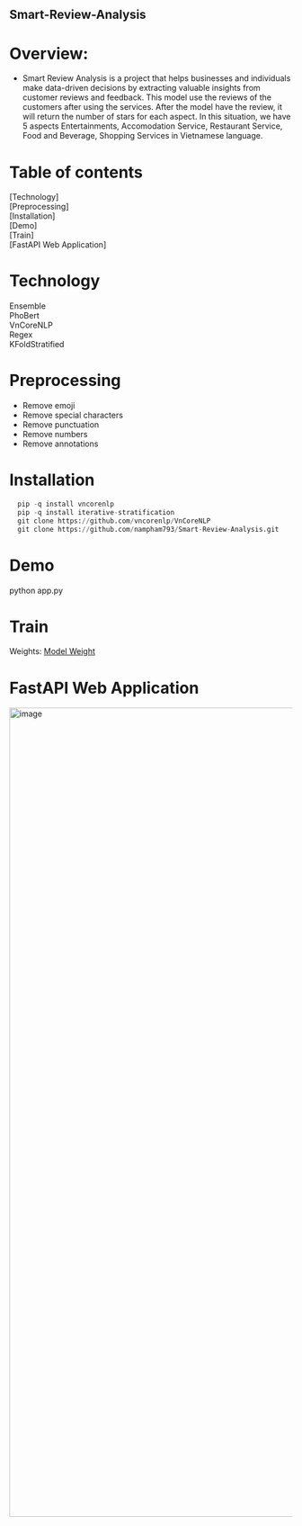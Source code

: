 ## Smart-Review-Analysis
# Overview:
- Smart Review Analysis is a project that helps businesses and individuals make data-driven decisions by extracting valuable insights from customer reviews and feedback. This model use the reviews of the customers after using the services. After the model have the review, it will return the number of stars for each aspect. In this situation, we have 5 aspects Entertainments, Accomodation Service, Restaurant Service, Food and Beverage, Shopping Services in Vietnamese language.

# Table of contents
  [Technology] <br> 
  [Preprocessing] <br>
  [Installation] <br>
  [Demo]  <br>
  [Train] <br>
  [FastAPI Web Application] <br>

# Technology
  Ensemble <br>
  PhoBert <br>
  VnCoreNLP <br>
  Regex <br>
  KFoldStratified <br>

# Preprocessing
  - Remove emoji
  - Remove special characters
  - Remove punctuation
  - Remove numbers
  - Remove annotations

# Installation
```python
  pip -q install vncorenlp 
  pip -q install iterative-stratification 
  git clone https://github.com/vncorenlp/VnCoreNLP 
  git clone https://github.com/nampham793/Smart-Review-Analysis.git 
```

# Demo
  python app.py

# Train
  Weights: [Model Weight](https://drive.google.com/drive/folders/1SquUNngSVHZAET5mTjw_AT5TtDzjyRBW?usp=sharing)

# FastAPI Web Application
  <p>
    <img width="1439" alt="image" src="https://github.com/nampham793/Smart-Review-Analysis/assets/88274994/500094bc-93f9-4a64-b872-912e60f9f2a0">
</p>
